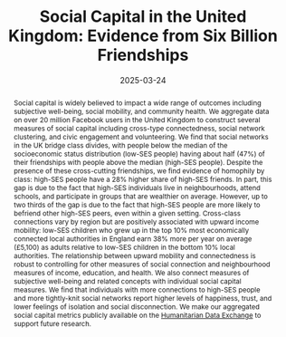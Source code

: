 ---
title: "Social Capital in the United Kingdom: Evidence from Six Billion Friendships"
collection: wps
link: "https://drew-johnston.com/files/Social_Capital_in_the_United_Kingdom.pdf"
coauthors: "Tom Harris, Shankar Iyer, Tom Rutter, Guanghua Chi, Patrick Lam, Lucy Makinson, Antonio S. Silva, Martin Wessel, Mei-Chen Liou, Yingcan Wang, Qamar Zaman, Mike Bailey"
date: 2025-03-24
outcome_prefix:
outcome:
abstract: "Social capital is widely believed to impact a wide range of outcomes including subjective well-being, social mobility, and community health. We aggregate data on over 20 million Facebook users in the United Kingdom to construct several measures of social capital including cross-type connectedness, social network clustering, and civic engagement and volunteering. We find that social networks in the UK bridge class divides, with people below the median of the socioeconomic status distribution (low-SES people) having about half (47%) of their friendships with people above the median (high-SES people). Despite the presence of these cross-cutting friendships, we find evidence of homophily by class: high-SES people have a 28% higher share of high-SES friends. In part, this gap is due to the fact that high-SES individuals live in neighbourhoods, attend schools, and participate in groups that are wealthier on average. However, up to two thirds of the gap is due to the fact that high-SES people are more likely to befriend other high-SES peers, even within a given setting. Cross-class connections vary by region but are positively associated with upward income mobility: low-SES children who grew up in the top 10% most economically connected local authorities in England earn 38% more per year on average (£5,100) as adults relative to low-SES children in the bottom 10% local authorities. The relationship between upward mobility and connectedness is robust to controlling for other measures of social connection and neighbourhood measures of income, education, and health. We also connect measures of subjective well-being and related concepts with individual social capital measures. We find that individuals with more connections to high-SES people and more tightly-knit social networks report higher levels of happiness, trust, and lower feelings of isolation and social disconnection. We make our aggregated social capital metrics publicly available on the <a href='https://data.humdata.org/dataset/uk-social-capital-atlas'>Humanitarian Data Exchange</a> to support future research."
press: <a href="https://www.economist.com/britain/2025/03/24/new-data-show-that-the-class-divide-in-britain-may-not-be-so-wide">The Economist</a> | <a href="https://www.theguardian.com/society/2025/mar/24/friendships-that-bridge-wealth-divides-help-social-mobility-study-finds">The Guardian (1)</a> | (<a href="https://www.theguardian.com/commentisfree/2025/mar/24/the-guardian-view-on-social-networks-the-friendships-that-can-change-your-life">The Guardian (2)</a>) | <a href="https://www.independent.co.uk/news/uk/home-news/children-england-facebook-south-wales-scottish-b2720232.html">The Independent</a> | <a href="https://www.thetimes.com/uk/education/article/poor-pupils-with-richer-friends-will-earn-more-as-adults-study-finds-sjjwsx25x">The Times</a> | <a href="https://www.standard.co.uk/business/money/poorer-children-mixing-with-wealthier-peers-can-lead-to-higher-earnings-b1218363.html">The Standard</a>
recognition:
data: <a href='https://data.humdata.org/dataset/uk-social-capital-atlas'>Data</a> | <a href="https://www.bi.team/publications/social-capital-in-the-united-kingdom/">Data Visualization</a> 
---